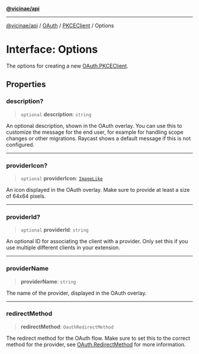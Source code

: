 [**@vicinae/api**](../../../../../../README.md)

***

[@vicinae/api](../../../../../../README.md) / [OAuth](../../../README.md) / [PKCEClient](../README.md) / Options

# Interface: Options

The options for creating a new [OAuth.PKCEClient](../../../../../../variables/OAuth.md#pkceclient).

## Properties

### description?

> `optional` **description**: `string`

An optional description, shown in the OAuth overlay.
You can use this to customize the message for the end user, for example for handling scope changes or other migrations.
Raycast shows a default message if this is not configured.

***

### providerIcon?

> `optional` **providerIcon**: [`ImageLike`](../../../../Image/type-aliases/ImageLike.md)

An icon displayed in the OAuth overlay.
Make sure to provide at least a size of 64x64 pixels.

***

### providerId?

> `optional` **providerId**: `string`

An optional ID for associating the client with a provider.
Only set this if you use multiple different clients in your extension.

***

### providerName

> **providerName**: `string`

The name of the provider, displayed in the OAuth overlay.

***

### redirectMethod

> **redirectMethod**: `OauthRedirectMethod`

The redirect method for the OAuth flow.
Make sure to set this to the correct method for the provider, see [OAuth.RedirectMethod](../../../../../../variables/OAuth.md#redirectmethod) for more information.
